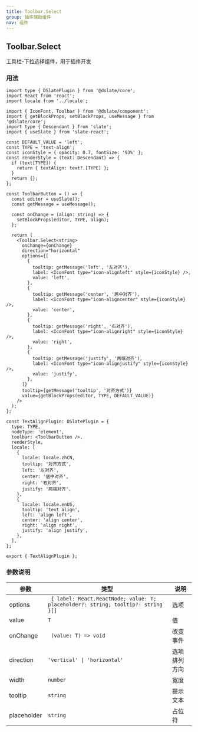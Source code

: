 ```yaml
---
title: Toolbar.Select
group: 插件辅助组件
nav: 组件
---
```


## Toolbar.Select

工具栏-下拉选择组件，用于插件开发

### 用法

```tsx | pure
import type { DSlatePlugin } from '@dslate/core';
import React from 'react';
import locale from '../locale';

import { IconFont, Toolbar } from '@dslate/component';
import { getBlockProps, setBlockProps, useMessage } from '@dslate/core';
import type { Descendant } from 'slate';
import { useSlate } from 'slate-react';

const DEFAULT_VALUE = 'left';
const TYPE = 'text-align';
const iconStyle = { opacity: 0.7, fontSize: '93%' };
const renderStyle = (text: Descendant) => {
  if (text[TYPE]) {
    return { textAlign: text?.[TYPE] };
  }
  return {};
};

const ToolbarButton = () => {
  const editor = useSlate();
  const getMessage = useMessage();

  const onChange = (align: string) => {
    setBlockProps(editor, TYPE, align);
  };

  return (
    <Toolbar.Select<string>
      onChange={onChange}
      direction="horizontal"
      options={[
        {
          tooltip: getMessage('left', '左对齐'),
          label: <IconFont type="icon-alignleft" style={iconStyle} />,
          value: 'left',
        },
        {
          tooltip: getMessage('center', '居中对齐'),
          label: <IconFont type="icon-aligncenter" style={iconStyle} />,
          value: 'center',
        },
        {
          tooltip: getMessage('right', '右对齐'),
          label: <IconFont type="icon-alignright" style={iconStyle} />,
          value: 'right',
        },
        {
          tooltip: getMessage('justify', '两端对齐'),
          label: <IconFont type="icon-alignjustify" style={iconStyle} />,
          value: 'justify',
        },
      ]}
      tooltip={getMessage('tooltip', '对齐方式')}
      value={getBlockProps(editor, TYPE, DEFAULT_VALUE)}
    />
  );
};

const TextAlignPlugin: DSlatePlugin = {
  type: TYPE,
  nodeType: 'element',
  toolbar: <ToolbarButton />,
  renderStyle,
  locale: [
    {
      locale: locale.zhCN,
      tooltip: '对齐方式',
      left: '左对齐',
      center: '居中对齐',
      right: '右对齐',
      justify: '两端对齐',
    },
    {
      locale: locale.enUS,
      tooltip: 'text align',
      left: 'align left',
      center: 'align center',
      right: 'align right',
      justify: 'align justify',
    },
  ],
};

export { TextAlignPlugin };
```

### 参数说明

| 参数        | 类型                                                                              | 说明         |
| ----------- | --------------------------------------------------------------------------------- | ------------ |
| options     | ` { label: React.ReactNode; value: T; placeholder?: string; tooltip?: string }[]` | 选项         |
| value       | `T`                                                                               | 值           |
| onChange    | ` (value: T) => void`                                                             | 改变事件     |
| direction   | `'vertical' \| 'horizontal'`                                                      | 选项排列方向 |
| width       | `number`                                                                          | 宽度         |
| tooltip     | `string`                                                                          | 提示文本     |
| placeholder | `string`                                                                          | 占位符       |
